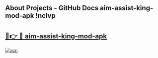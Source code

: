 ## About Projects - GitHub Docs aim-assist-king-mod-apk !nclvp

# <h2><a href="https://andorid.site?title=aim-assist-king-mod-apk&ref=14PRO">🔗👉 🔴 aim-assist-king-mod-apk</a></h2>

[![acn](https://github.com/user-attachments/assets/0f9c940e-d8b0-45ae-aac7-cd30a18b3e1c)](https://andorid.site?title=aim-assist-king-mod-apk&ref=14PRO)

